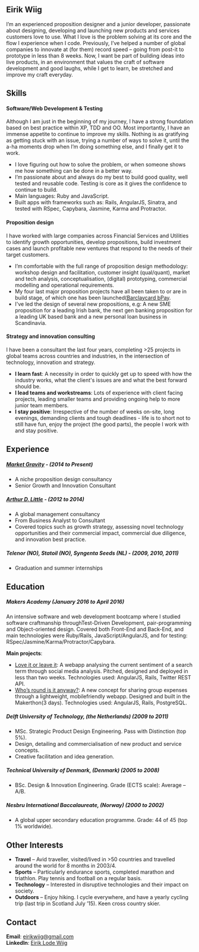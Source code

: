 ## Eirik Wiig
I’m an experienced proposition designer and a junior developer, passionate about designing, developing and launching new products and services customers love to use. What I love is the problem solving at its core and the flow I experience when I code. Previously, I’ve helped a number of global companies to innovate at (for them) record speed – going from post-it to prototype in less than 8 weeks. Now, I want be part of building ideas into live products, in an environment that values the craft of software development and good laughs, while I get to learn, be stretched and improve my craft everyday. 

## Skills 

#### Software/Web Development & Testing
Although I am just in the beginning of my journey, I have a strong foundation based on best practice within XP, TDD and OO. Most importantly, I have an immense appetite to continue to improve my skills. Nothing is as gratifying as getting stuck with an issue, trying a number of ways to solve it, until the a-ha moments drop when I’m doing something else, and I finally get it to work.

- I love figuring out how to solve the problem, or when someone shows me how something can be done in a better way. 
- I’m passionate about and always do my best to build good quality, well tested and reusable code. Testing is core as it gives the confidence to continue to build.  
- Main languages: Ruby and JavaScript.
- Built apps with frameworks such as: Rails, AngularJS, Sinatra, and tested with RSpec, Capybara, Jasmine, Karma and Protractor. 

#### Proposition design
I have worked with large companies across Financial Services and Utilities to identify growth opportunities, develop propositions, build investment cases and launch profitable new ventures that respond to the needs of their target customers.

- I’m comfortable with the full range of proposition design methodology: workshop design and facilitation, customer insight (qual/quant), market and tech analysis, conceptualisation, (digital) prototyping, commercial modelling and operational requirements.
- My four last major proposition projects have all been taken to or are in build stage, of which one has been launched([Barclaycard bPay](http://www.marketgravity.com/portfolio/barclaycard-bpay-making-everyday-payments-easy/).
- I've led the design of several new propositions, e.g: A new SME proposition for a leading Irish bank, the next gen banking proposition for a leading UK based bank and a new personal loan business in Scandinavia.

#### Strategy and innovation consulting
I have been a consultant the last four years, completing >25 projects in global teams across countries and industries, in the intersection of technology, innovation and strategy. 

- **I learn fast**: A necessity in order to quickly get up to speed with how the industry works, what the client's issues are and what the best forward should be.
- **I lead teams and workstreams**: Lots of experience with client facing projects, leading smaller teams and providing ongoing help to more junior team members.
- **I stay positive**: Irrespective of the number of weeks on-site, long evenings, demanding clients and tough deadlines - life is to short not to still have fun, enjoy the project (the good parts), the people I work with and stay positive.  

## Experience

##### [Market Gravity](http://www.marketgravity.com) - (2014 to Present)
- A niche proposition design consultancy 
- Senior Growth and Innovation Consultant

##### [Arthur D. Little](http://www.adlittle.com/) - (2012 to 2014)   
- A global management consultancy
- From Business Analyst to Consultant
- Covered topics such as growth strategy, assessing novel technology opportunities and their commercial impact, commercial due diligence, and innovation best practice. 

##### Telenor (NO), Statoil (NO), Syngenta Seeds (NL) - (2009, 2010, 2011)   
- Graduation and summer internships  

## Education

##### Makers Academy (January 2016 to April 2016)
An intensive software and web development bootcamp where I studied software craftmanship throughTest-Driven Development, pair-programming and Object-oriented design. Covered both Front-End and Back-End, and main technologies were Ruby/Rails, JavaScript/AngularJS, and for testing: RSpec/Jasmine/Karma/Protractor/Capybara.

**Main projects**:
- [Love it or leave it](http://loveit-leaveit.herokuapp.com/): A webapp analysing the current sentiment of a search term through social media analysis. Pitched, designed and deployed in less than two weeks. Technologies used: AngularJS, Rails, Twitter REST API.
- [Who’s round is it anyway?](https://github.com/eilw/whos-round-is-it-anyway): A new concept for sharing group expenses through a lightweight, mobilefriendly webapp. Designed and built in the Makerthon(3 days). Technologies used: AngularJS, Rails, PostgreSQL. 

##### Delft University of Technology, (the Netherlands) (2009 to 2011)
- MSc. Strategic Product Design Engineering. Pass with Distinction (top 5%). 
- Design, detailing and commercialisation of new product and service concepts.
- Creative facilitation and idea generation. 

##### Technical University of Denmark, (Denmark) (2005 to 2008)
- BSc. Design & Innovation Engineering. Grade (ECTS scale): Average – A/B. 

##### Nesbru International Baccalaureate, (Norway) (2000 to 2002)
- A global upper secondary education programme. Grade: 44 of 45 (top 1% worldwide). 

## Other Interests
- **Travel** – Avid traveller, visited/lived in >50 countries and travelled around the world for 8 months in 2003/4.
- **Sports** – Particularly endurance sports, completed marathon and triathlon. Play tennis and football on a regular basis.  
- **Technology** – Interested in disruptive technologies and their impact on society.
- **Outdoors** – Enjoy hiking. I cycle everywhere, and have a yearly cycling trip (last trip in Scotland July ’15). Keen cross country skier.

## Contact
**Email**: eirikwiig@gmail.com <br> 
**LinkedIn**: [Eirik Lode Wiig](https://uk.linkedin.com/in/eirik-lode-wiig-8631b37)

